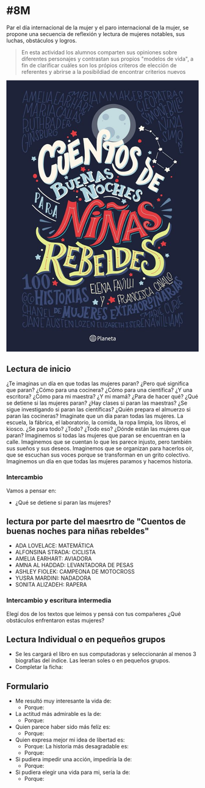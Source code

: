 # \#8M
Par el día internacional de la mujer y el paro internacional de la mujer, se propone una secuencia de reflexión y lectura de mujeres notables, sus luchas, obstáculos y logros.

>En esta actividad los alumnos comparten sus opiniones sobre diferentes personajes y contrastan sus propios "modelos de vida", a fin de clarificar cuáles son los própios criteros de elección de referentes y abrirse a la posibildiad de encontrar criterios nuevos

![](/assets/CuentosNiniasRebeldes.jpg)


## Lectura de inicio

¿Te imaginas un día en que todas las mujeres paran?
¿Pero qué significa que paran? ¿Cómo para una cocinera? ¿Cómo para una científica? ¿Y una escritora? ¿Cómo para mi maestra? ¿Y mi mamá? ¿Para de hacer qué?
¿Qué se detiene si las mujeres paran?
¿Hay clases si paran las maestras? ¿Se sigue investigando si paran las científicas? ¿Quién prepara el almuerzo si paran las cocineras?
Imaginate que un día paran todas las mujeres. La escuela, la fábrica, el laboratorio, la comida, la ropa limpia, los libros, el kiosco.
¿Se para todo? ¿Todo? ¿Todo eso?
¿Dónde están las mujeres que paran?
Imaginemos si todas las mujeres que paran se encuentran en la calle.
Imaginemos que se cuentan lo que les parece injusto, pero también sus sueños y sus deseos.
Imaginemos que se organizan para hacerlos oír, que se escuchan sus voces porque se transforman en un grito colectivo.
Imaginemos un día en que todas las mujeres paramos y hacemos historia.

### Intercambio
Vamos a pensar en:

- ¿Qué se detiene si paran las mujeres?


## lectura por parte del maesrtro de "Cuentos de buenas noches para niñas rebeldes"

- ADA LOVELACE: MATEMÁTICA
- ALFONSINA STRADA: CICLISTA
- AMELIA EARHART: AVIADORA
- AMNA AL HADDAD: LEVANTADORA DE PESAS
- ASHLEY FIOLEK: CAMPEONA DE MOTOCROSS
- YUSRA MARDINI: NADADORA
- SONITA ALIZADEH: RAPERA

### Intercambio y escritura intermedia
Elegí dos de los textos que leimos y pensá con tus compañeres ¿Qué obstáculos enfrentaron estas mujeres?

## Lectura Individual o en pequeños grupos

- Se les cargará el libro en sus computadoras y seleccionarán al menos 3 biografías del índice. Las leeran soles o en pequeños grupos.
- Completar la ficha:

## Formulario

- Me resultó muy interesante la vida de:
  - Porque:
- La actitud más admirable es la de:
  - Porque:
- Quien parece haber sido más felíz es:
  - Porque:
- Quien expresa mejor mi idea de libertad es:
  - Porque:
La historia más desagradable es:
  - Porque:
- Si pudiera impedir una acción, impediría la de:
  - Porque:
- Si pudiera elegir una vida para mi, sería la de:
  - Porque:
